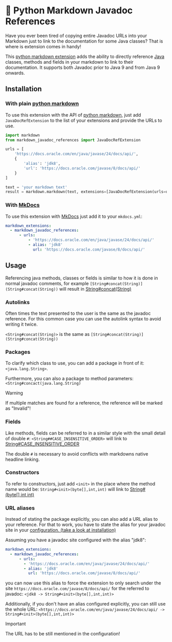 # 🐍 Python Markdown Javadoc References
Have you ever been tired of copying entire Javadoc URLs into your Markdown just to link to the documentation for some Java classes?
That is where is extension comes in handy! 

This [python markdown extension](https://github.com/Python-Markdown/markdown) adds the ability to directly reference [Java](https://www.java.com/de/) classes, methods and fields in 
your markdown to link to their documentation. It supports both Javadoc prior to Java 9 and from Java 9 onwards.

## Installation
### With plain [python markdown](https://github.com/jackdewinter/pymarkdown)
To use this extension with the API of [python markdown](https://github.com/jackdewinter/pymarkdown), just add
`JavaDocRefExtension` to the list of your extensions and provide the URLs to use.

```python
import markdown
from markdown_javadoc_references import JavaDocRefExtension

urls = [
    'https://docs.oracle.com/en/java/javase/24/docs/api/',
    {
        'alias': 'jdk8',
        'url': 'https://docs.oracle.com/javase/8/docs/api/'
    }
]

text = 'your markdown text'
result = markdown.markdown(text, extensions=[JavaDocRefExtension(urls=urls)])
```


### With [MkDocs](https://www.mkdocs.org/)
To use this extension with [MkDocs](https://www.mkdocs.org/) just add it to your `mkdocs.yml`:

```yaml
markdown_extensions:
  - markdown_javadoc_references:
      - urls:
          - 'https://docs.oracle.com/en/java/javase/24/docs/api/'
          - alias: 'jdk8'
            url: 'https://docs.oracle.com/javase/8/docs/api/'
```

## Usage
Referencing java methods, classes or fields is similar to how it is done in normal javadoc comments, for example
`[String#concat(String)](String#concat(String))` will result in [String#concat(String)](https://docs.oracle.com/en/java/javase/24/docs/api/java.base/java/lang/String.html#concat(java.lang.String))

### Autolinks
Often times the text presented to the user is the same as the javadoc reference.
For this common case you can use the autolink syntax to avoid writing it twice.

`<String#concat(String)>` is the same as `[String#concat(String)](String#concat(String))`

### Packages
To clarify which class to use, you can add a package in front of it:
`<java.lang.String>`.

Furthermore, you can also a package to method parameters:
`<String#concact(java.lang.String)`

> [!WARNING]
> If multiple matches are found for a reference, the reference will be marked as "Invalid"!

### Fields
Like methods, fields can be referred to in a similar style with the small detail of double `#`: `<String##CASE_INSENSITIVE_ORDER>` will link to [String#CASE_INSENSITIVE_ORDER](https://docs.oracle.com/en/java/javase/24/docs/api/java.base/java/lang/String.html#CASE_INSENSITIVE_ORDER)

The double `#` is necessary to avoid conflicts with markdowns native headline linking.

### Constructors
To refer to constructors, just add `<init>` in the place where the method name would be:
`String#<init>(byte[],int,int)` will link to [String#<init>(byte[],int,int)](https://docs.oracle.com/en/java/javase/24/docs/api/java.base/java/lang/String.html#%3Cinit%3E(byte%5B%5D,int,int))

### URL aliases
Instead of stating the package explicitly, you can also add a URL alias to your reference.
For that to work, you have to state the alias for your javadoc site in your [configuration. (take a look at installation)](#installation)

Assuming you have a javadoc site configured with the alias "jdk8":
```yaml
markdown_extensions:
  - markdown_javadoc_references:
      - urls:
        - 'https://docs.oracle.com/en/java/javase/24/docs/api/'
        - alias: 'jdk8'
          url: 'https://docs.oracle.com/javase/8/docs/api/'
```

you can now use this alias to force the extension to only search under the site `https://docs.oracle.com/javase/8/docs/api/`
for the referred to javadoc: `<jdk8 -> String#<init>(byte[],int,int)>` 

Additionally, if you don't have an alias configured explicitly, you can still use the whole URL:
`<https://docs.oracle.com/en/java/javase/24/docs/api/ -> String#<init>(byte[],int,int)>`

> [!IMPORTANT]
> The URL has to be still mentioned in the configuration!